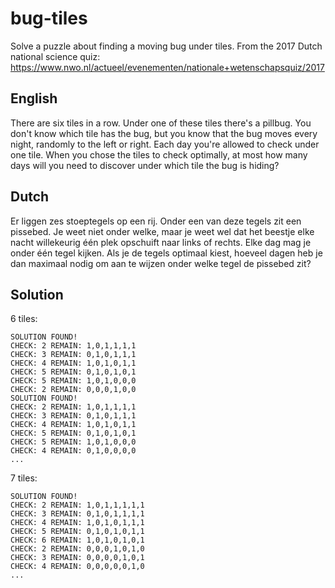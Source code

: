 # bug-tiles

Solve a puzzle about finding a moving bug under tiles. From the 2017 Dutch national science quiz:
https://www.nwo.nl/actueel/evenementen/nationale+wetenschapsquiz/2017

## English

There are six tiles in a row. Under one of these tiles there's a pillbug. You don't know which tile has the bug, but you know that the bug moves every night, randomly to the left or right. Each day you're allowed to check under one tile. When you chose the tiles to check optimally, at most how many days will you need to discover under which tile the bug is hiding?

## Dutch

Er liggen zes stoeptegels op een rij. Onder een van deze tegels zit een pissebed. Je weet niet onder welke, maar je weet wel dat het beestje elke nacht willekeurig één plek opschuift naar links of rechts. Elke dag mag je onder één tegel kijken. Als je de tegels optimaal kiest, hoeveel dagen heb je dan maximaal nodig om aan te wijzen onder welke tegel de pissebed zit?

## Solution

6 tiles:

```
SOLUTION FOUND!
CHECK: 2 REMAIN: 1,0,1,1,1,1
CHECK: 3 REMAIN: 0,1,0,1,1,1
CHECK: 4 REMAIN: 1,0,1,0,1,1
CHECK: 5 REMAIN: 0,1,0,1,0,1
CHECK: 5 REMAIN: 1,0,1,0,0,0
CHECK: 2 REMAIN: 0,0,0,1,0,0
SOLUTION FOUND!
CHECK: 2 REMAIN: 1,0,1,1,1,1
CHECK: 3 REMAIN: 0,1,0,1,1,1
CHECK: 4 REMAIN: 1,0,1,0,1,1
CHECK: 5 REMAIN: 0,1,0,1,0,1
CHECK: 5 REMAIN: 1,0,1,0,0,0
CHECK: 4 REMAIN: 0,1,0,0,0,0
...
```

7 tiles:

```
SOLUTION FOUND!
CHECK: 2 REMAIN: 1,0,1,1,1,1,1
CHECK: 3 REMAIN: 0,1,0,1,1,1,1
CHECK: 4 REMAIN: 1,0,1,0,1,1,1
CHECK: 5 REMAIN: 0,1,0,1,0,1,1
CHECK: 6 REMAIN: 1,0,1,0,1,0,1
CHECK: 2 REMAIN: 0,0,0,1,0,1,0
CHECK: 3 REMAIN: 0,0,0,0,1,0,1
CHECK: 4 REMAIN: 0,0,0,0,0,1,0
...
```
